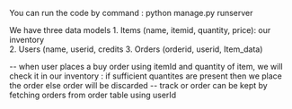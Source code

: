 You can run the code by command : python manage.py runserver

We have three data models  1. Items (name, itemid, quantity, price): our inventory  
                           2. Users (name, userid, credits 
                           3. Orders (orderid, userid, Item_data)

-- when user places a buy order using itemId and quantity of item, we will check it in our inventory : if sufficient quantites are present then we place the order else order will be discarded
-- track or order can be kept by fetching orders from order table using userId
